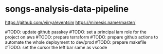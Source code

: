 # songs-analysis-data-pipeline

https://github.com/viirya/eventsim
https://mimesis.name/master/

#TODO: update github passkey
#TODO: set a principal iam role for the project on aws
#TODO: prepare terraform
#TODO: prepare github actions to automate the whole deployment to dev/prod
#TODO: prepare makefile
#TODO: set the cursor the left bar same as vscode

